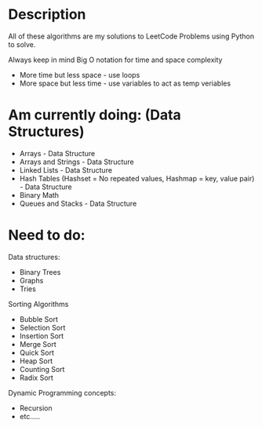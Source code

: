 # Description
All of these algorithms are my solutions to LeetCode Problems using Python to solve.

Always keep in mind Big O notation for time and space complexity
* More time but less space - use loops
* More space but less time - use variables to act as temp veriables

# Am currently doing: (Data Structures)
* Arrays - Data Structure
* Arrays and Strings - Data Structure
* Linked Lists - Data Structure
* Hash Tables (Hashset = No repeated values, Hashmap = key, value pair) - Data Structure
* Binary Math
* Queues and Stacks - Data Structure

# Need to do:
Data structures:
* Binary Trees
* Graphs
* Tries

Sorting Algorithms
* Bubble Sort
* Selection Sort
* Insertion Sort
* Merge Sort
* Quick Sort
* Heap Sort
* Counting Sort
* Radix Sort

Dynamic Programming concepts:
* Recursion
* etc.....
